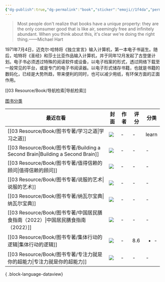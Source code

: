 ```yaml
---
{"dg-publish":true,"dg-permalink":"book","sticker":"emoji//1f4da","permalink":"/book/","dgPassFrontmatter":true}
---
```



> Most people don't realize that books have a unique property: they are the only consumer good that is like air, seemingly free and infinitely abundant. When you think about this, it's clear we're doing the right thing.——Michael Hart


1971年7月4日，迈克尔·哈特将《独立宣言》输入计算机，第一本电子书诞生。随后，哈特将《圣经》和莎士比亚作品输入计算机，并于同年12月发起了古登堡计划。电子书必须透过特殊的阅读软件或设备，以电子档案的形式，透过网络下载至一般常见的平台，或是专门的电子书阅读器。以电子形式储存书籍，也就是书籍的数码化，已经是大势所趋，带来便利的同时，也可以减少用纸，有环保方面的正面作用。

[[03 Resource/Book/导航检索\|导航检索]]

[图书分类](%E9%A5%B6%E4%B8%B0%E4%B9%A6%E6%88%BF%208dc59f7e00d74b6197240d02fa291423/%E5%9B%BE%E4%B9%A6%E5%88%86%E7%B1%BB%2081b98c6fba004392b7ee8fc0a3ec7e9f.md)





| 最近在看                                                                          | 封面      | 作者 | 评分  | 分类                   |
| ----------------------------------------------------------------------------- | ------- | -- | --- | -------------------- |
| [[03 Resource/Book/图书专著/学习之道\|学习之道]]                                       | ![](\-) | \- | \-  | learn                |
| [[03 Resource/Book/图书专著/Building a Second Brain\|Building a Second Brain]] | ![](\-) | \- | \-  | \-                   |
| [[03 Resource/Book/图书专著/值得信赖的顾问\|值得信赖的顾问]]                                 | ![](\-) | \- | \-  | \-                   |
| [[03 Resource/Book/图书专著/说服的艺术\|说服的艺术]]                                     | ![](\-) | \- | \-  | \-                   |
| [[03 Resource/Book/图书专著/纳瓦尔宝典\|纳瓦尔宝典]]                                     | ![](\-) | \- | \-  | \-                   |
| [[03 Resource/Book/图书专著/中国居民膳食指南（2022）\|中国居民膳食指南（2022）]]                   | ![](\-) | \- | \-  | \-                   |
| [[03 Resource/Book/图书专著/集体行动的逻辑\|集体行动的逻辑]]                                 | ![](\-) | \- | 8.6 | <ul><li>\-</li></ul> |
| [[03 Resource/Book/图书专著/专注力就是你的超能力\|专注力就是你的超能力]]                           | ![](\-) | \- | \-  | \-                   |

{ .block-language-dataview}


